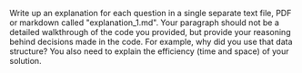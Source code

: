 Write up an explanation for each question in a single separate text file, PDF or markdown called "explanation_1.md".
Your paragraph should not be a detailed walkthrough of the code you provided, but provide your reasoning behind decisions made in the code. For example, why did you use that data structure? You also need to explain the efficiency (time and space) of your solution.